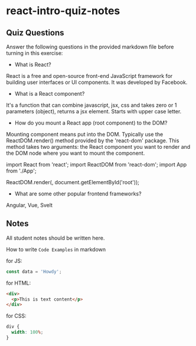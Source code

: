 # react-intro-quiz-notes

## Quiz Questions

Answer the following questions in the provided markdown file before turning in this exercise:

- What is React?

React is a free and open-source front-end JavaScript framework for building user interfaces or UI components. It was developed by Facebook.

- What is a React component?

It's a function that can combine javascript, jsx, css and takes zero or 1 parameters (object), returns a jsx element. Starts with upper case letter.

- How do you mount a React app (root component) to the DOM?

Mounting component means put into the DOM. Typically use the ReactDOM.render() method provided by the 'react-dom' package. This method takes two arguments: the React component you want to render and the DOM node where you want to mount the component.

import React from 'react';
import ReactDOM from 'react-dom';
import App from './App';

ReactDOM.render(<App />, document.getElementById('root'));

- What are some other popular frontend frameworks?

Angular, Vue, Svelt

## Notes

All student notes should be written here.

How to write `Code Examples` in markdown

for JS:

```javascript
const data = 'Howdy';
```

for HTML:

```html
<div>
  <p>This is text content</p>
</div>
```

for CSS:

```css
div {
  width: 100%;
}
```
